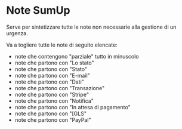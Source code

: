 # Note SumUp

Serve per sintetizzare tutte le note non necessarie alla gestione di un urgenza.

Va a togliere tutte le note di seguito elencate:

- note che contengono "parziale" tutto in minuscolo
- note che partono con "Lo stato"
- note che partono con "Stato"
- note che partono con "E-mail"
- note che partono con "Dati"
- note che partono con "Transazione"
- note che partono con "Stripe"
- note che partono con "Notifica"
- note che partono con "In attesa di pagamento"
- note che partono con "[GLS"
- note che partono con "PayPal"
